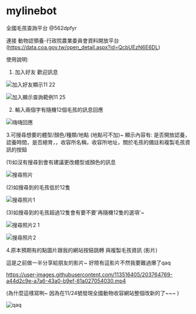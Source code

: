 # mylinebot
全國毛孩查詢平台 @562dpfyr

連接 動物認領養-行政院農業委員會資料開放平台
(https://data.coa.gov.tw/open_detail.aspx?id=QcbUEzN6E6DL)

使用說明:
1. 加入好友 歡迎訊息
 
![加入好友顯示11 22](https://user-images.githubusercontent.com/113516405/203764013-feb44b4c-0691-4053-8abc-94f921377afc.jpg)

![加入顯示查詢範例11 25](https://user-images.githubusercontent.com/113516405/203922023-672a1219-a491-4aed-9960-ca7c287ef190.jpg)


2. 輸入兩個字有隨機12個毛孩的訊息回應

![嗨嗨回應](https://user-images.githubusercontent.com/113516405/203922044-5130317a-3201-42d5-a84f-e3c27a967a96.jpg)


3.可搜尋想要的體型/顏色/種類/地點 (地點可不加)~
顯示內容有:
是否開放認養，認養時間，是否絕育，，收容所名稱，收容所地址，關於毛孩的備註和複製毛孩資訊的按鈕

(1)如沒有搜尋到會有建議更改體型或顏色的訊息

![搜尋照片](https://user-images.githubusercontent.com/113516405/203922071-49025ecb-532d-4957-80de-815f587b6604.jpg)


(2)如搜尋到的毛孩低於12隻

![搜尋照片1](https://user-images.githubusercontent.com/113516405/203922086-db50865e-6387-402d-9060-0d6d0be929e7.jpg)


(3)如搜尋到的毛孩超過12隻會有要不要'再隨機12隻的選項'~

![搜尋照片2 1](https://user-images.githubusercontent.com/113516405/203922237-afcfeecb-9584-4a1e-9a2a-8ddd563f1265.jpg)


![搜尋照片2](https://user-images.githubusercontent.com/113516405/203922124-ddb35f2a-bbdf-44d4-b86a-32e6c503e906.jpg)





4.原本預期有的點圖片跟我的網站按鈕跳轉 與複製毛孩資訊 (影片)

這是之前做一半分享給朋友的影片~
好險有這影片不然我要難過爆了qaq

https://user-images.githubusercontent.com/113516405/203764769-a44d2c9e-a7a6-43a0-b9ef-81a027054030.mp4

(為什麼這樣寫咧~ 因為在11/24號發現全國動物收容網站整個改新的了~~~  )

![qaq](https://user-images.githubusercontent.com/113516405/203764663-63470bad-36d7-42e8-bed2-668f7d06366b.jpg)


